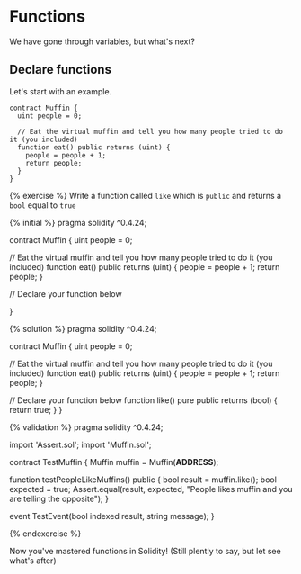 # Functions

We have gone through variables, but what's next?

## Declare functions

Let's start with an example.
```solidity
contract Muffin {
  uint people = 0;
  
  // Eat the virtual muffin and tell you how many people tried to do it (you included)
  function eat() public returns (uint) {
    people = people + 1;
    return people;
  }
}
```

{% exercise %}
Write a function called `like` which is `public` and returns a `bool` equal to `true`

{% initial %}
pragma solidity ^0.4.24;

contract Muffin {
  uint people = 0;
  
  // Eat the virtual muffin and tell you how many people tried to do it (you included)
  function eat() public returns (uint) {
    people = people + 1;
    return people;
  }
  
  // Declare your function below
  
}

{% solution %}
pragma solidity ^0.4.24;

contract Muffin {
  uint people = 0;
  
  // Eat the virtual muffin and tell you how many people tried to do it (you included)
  function eat() public returns (uint) {
    people = people + 1;
    return people;
  }
  
  // Declare your function below
  function like() pure public returns (bool) {
    return true;
  }
}

{% validation %}
pragma solidity ^0.4.24;

import 'Assert.sol';
import 'Muffin.sol';

contract TestMuffin {
  Muffin muffin = Muffin(__ADDRESS__);
  
  function testPeopleLikeMuffins() public {
    bool result = muffin.like();
    bool expected = true;
    Assert.equal(result, expected, "People likes muffin and you are telling the opposite");
  }
  
  event TestEvent(bool indexed result, string message);
}

{% endexercise %}

Now you've mastered functions in Solidity! (Still plently to say, but let see what's after)

